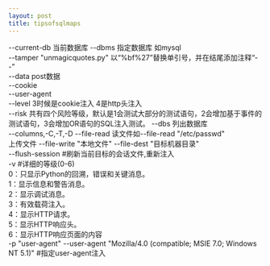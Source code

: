 ```yaml
---
layout: post
title: tipsofsqlmaps
---
```


--current-db 当前数据库
--dbms 指定数据库 如mysql  
--tamper "unmagicquotes.py" 以“%bf%27”替换单引号，并在结尾添加注释“--”  
--data post数据  
--cookie   
--user-agent  
--level  3时候是cookie注入 4是http头注入  
--risk  共有四个风险等级，默认是1会测试大部分的测试语句，2会增加基于事件的测试语句，3会增加OR语句的SQL注入测试。
--dbs 列出数据库  
--columns,-C,-T,-D
--file-read 读文件如--file-read "/etc/passwd"  
上传文件 --file-write "本地文件" --file-dest "目标机器目录"  
--flush-session #刷新当前目标的会话文件,重新注入  
-v #详细的等级(0-6)  
0：只显示Python的回溯，错误和关键消息。  
1：显示信息和警告消息。  
2：显示调试消息。  
3：有效载荷注入。  
4：显示HTTP请求。  
5：显示HTTP响应头。  
6：显示HTTP响应页面的内容  
-p "user-agent" --user-agent "Mozilla/4.0 (compatible; MSIE 7.0; Windows NT 5.1)" #指定user-agent注入
